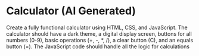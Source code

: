 # Calculator (AI Generated)
Create a fully functional calculator using HTML, CSS, and JavaScript. The calculator should have a dark theme, a digital display screen, buttons for all numbers (0-9), basic operations (+, -, *, /), a clear button (C), and an equals button (=). The JavaScript code should handle all the logic for calculations
